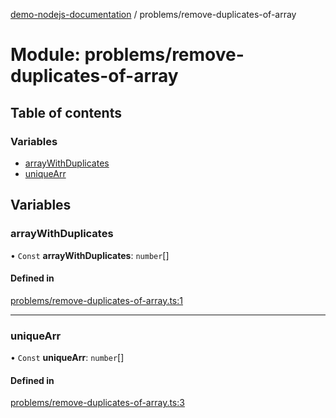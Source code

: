 [demo-nodejs-documentation](../README.md) / problems/remove-duplicates-of-array

# Module: problems/remove-duplicates-of-array

## Table of contents

### Variables

- [arrayWithDuplicates](problems_remove_duplicates_of_array.md#arraywithduplicates)
- [uniqueArr](problems_remove_duplicates_of_array.md#uniquearr)

## Variables

### arrayWithDuplicates

• `Const` **arrayWithDuplicates**: `number`[]

#### Defined in

[problems/remove-duplicates-of-array.ts:1](https://github.com/BhaskarMantralaHub/demo-nodejs/blob/fb8f461/src/problems/remove-duplicates-of-array.ts#L1)

___

### uniqueArr

• `Const` **uniqueArr**: `number`[]

#### Defined in

[problems/remove-duplicates-of-array.ts:3](https://github.com/BhaskarMantralaHub/demo-nodejs/blob/fb8f461/src/problems/remove-duplicates-of-array.ts#L3)

